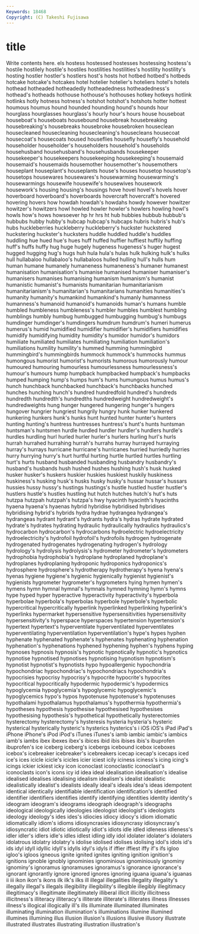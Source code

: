 ```yaml
---
Keywords: 18468 
Copyright: (C) Takeshi Fujisawa
---
```


# title

Write contents here.
els hostess hostessed hostesses hostessing hostess's hostile hostilely hostile's
hostiles hostilities hostilities's hostility hostility's hosting hostler hostler's hostlers host's
hosts hot hotbed hotbed's hotbeds hotcake hotcake's hotcakes hotel hotelier
hotelier's hoteliers hotel's hotels hothead hotheaded hotheadedly hotheadedness hotheadedness's hothead's
hotheads hothouse hothouse's hothouses hotkey hotkeys hotlink hotlinks hotly hotness
hotness's hotshot hotshot's hotshots hotter hottest houmous houmus hound hounded
hounding hound's hounds hour hourglass hourglasses hourglass's hourly hour's hours
house houseboat houseboat's houseboats housebound housebreak housebreaking housebreaking's housebreaks housebroke
housebroken houseclean housecleaned housecleaning housecleaning's housecleans housecoat housecoat's housecoats housed
houseflies housefly housefly's household householder householder's householders household's households househusband
househusband's househusbands housekeeper housekeeper's housekeepers housekeeping housekeeping's housemaid housemaid's housemaids
housemother housemother's housemothers houseplant houseplant's houseplants house's houses housetop housetop's
housetops housewares housewares's housewarming housewarming's housewarmings housewife housewife's housewives housework
housework's housing housing's housings hove hovel hovel's hovels hover hoverboard
hoverboard's hoverboards hovercraft hovercraft's hovered hovering hovers how howdah howdah's
howdahs howdy however howitzer howitzer's howitzers howl howled howler howler's
howlers howling howl's howls how's hows howsoever hp hr hrs
ht hub hubbies hubbub hubbub's hubbubs hubby hubby's hubcap hubcap's
hubcaps hubris hubris's hub's hubs huckleberries huckleberry huckleberry's huckster huckstered
huckstering huckster's hucksters huddle huddled huddle's huddles huddling hue hued
hue's hues huff huffed huffier huffiest huffily huffing huff's huffs
huffy hug huge hugely hugeness hugeness's huger hugest hugged hugging
hug's hugs huh hula hula's hulas hulk hulking hulk's hulks
hull hullabaloo hullabaloo's hullabaloos hulled hulling hull's hulls hum human
humane humanely humaneness humaneness's humaner humanest humanisation humanisation's humanise humanised
humaniser humaniser's humanisers humanises humanising humanism humanism's humanist humanistic humanist's
humanists humanitarian humanitarianism humanitarianism's humanitarian's humanitarians humanities humanities's humanity humanity's
humankind humankind's humanly humanness humanness's humanoid humanoid's humanoids human's humans
humble humbled humbleness humbleness's humbler humbles humblest humbling humblings humbly
humbug humbugged humbugging humbug's humbugs humdinger humdinger's humdingers humdrum humdrum's
humeri humerus humerus's humid humidified humidifier humidifier's humidifiers humidifies humidify
humidifying humidity humidity's humidor humidor's humidors humiliate humiliated humiliates humiliating
humiliation humiliation's humiliations humility humility's hummed humming hummingbird hummingbird's hummingbirds
hummock hummock's hummocks hummus humongous humorist humorist's humorists humorous humorously
humour humoured humouring humourless humourlessness humourlessness's humour's humours hump humpback
humpbacked humpback's humpbacks humped humping hump's humps hum's hums humungous
humus humus's hunch hunchback hunchbacked hunchback's hunchbacks hunched hunches hunching
hunch's hundred hundredfold hundred's hundreds hundredth hundredth's hundredths hundredweight hundredweight's
hundredweights hung hunger hungered hungering hunger's hungers hungover hungrier hungriest
hungrily hungry hunk hunker hunkered hunkering hunkers hunk's hunks hunt
hunted hunter hunter's hunters hunting hunting's huntress huntresses huntress's hunt's
hunts huntsman huntsman's huntsmen hurdle hurdled hurdler hurdler's hurdlers hurdle's
hurdles hurdling hurl hurled hurler hurler's hurlers hurling hurl's hurls
hurrah hurrahed hurrahing hurrah's hurrahs hurray hurrayed hurraying hurray's hurrays
hurricane hurricane's hurricanes hurried hurriedly hurries hurry hurrying hurry's hurt
hurtful hurting hurtle hurtled hurtles hurtling hurt's hurts husband husbanded
husbanding husbandry husbandry's husband's husbands hush hushed hushes hushing hush's
husk husked husker husker's huskers huskier huskies huskiest huskily huskiness
huskiness's husking husk's husks husky husky's hussar hussar's hussars hussies
hussy hussy's hustings hustings's hustle hustled hustler hustler's hustlers hustle's
hustles hustling hut hutch hutches hutch's hut's huts hutzpa hutzpah
hutzpah's hutzpa's hwy hyacinth hyacinth's hyacinths hyaena hyaena's hyaenas hybrid
hybridise hybridised hybridises hybridising hybrid's hybrids hydra hydrae hydrangea hydrangea's
hydrangeas hydrant hydrant's hydrants hydra's hydras hydrate hydrated hydrate's hydrates
hydrating hydraulic hydraulically hydraulics hydraulics's hydrocarbon hydrocarbon's hydrocarbons hydroelectric hydroelectricity
hydroelectricity's hydrofoil hydrofoil's hydrofoils hydrogen hydrogenate hydrogenated hydrogenates hydrogenating hydrogen's
hydrology hydrology's hydrolysis hydrolysis's hydrometer hydrometer's hydrometers hydrophobia hydrophobia's hydroplane
hydroplaned hydroplane's hydroplanes hydroplaning hydroponic hydroponics hydroponics's hydrosphere hydrosphere's hydrotherapy
hydrotherapy's hyena hyena's hyenas hygiene hygiene's hygienic hygienically hygienist hygienist's
hygienists hygrometer hygrometer's hygrometers hying hymen hymen's hymens hymn hymnal
hymnal's hymnals hymned hymning hymn's hymns hype hyped hyper hyperactive
hyperactivity hyperactivity's hyperbola hyperbolae hyperbola's hyperbolas hyperbole hyperbole's hyperbolic hypercritical
hypercritically hyperlink hyperlinked hyperlinking hyperlink's hyperlinks hypermarket hypersensitive hypersensitivities hypersensitivity
hypersensitivity's hyperspace hyperspaces hypertension hypertension's hypertext hypertext's hyperventilate hyperventilated hyperventilates
hyperventilating hyperventilation hyperventilation's hype's hypes hyphen hyphenate hyphenated hyphenate's hyphenates
hyphenating hyphenation hyphenation's hyphenations hyphened hyphening hyphen's hyphens hyping hypnoses
hypnosis hypnosis's hypnotic hypnotically hypnotic's hypnotics hypnotise hypnotised hypnotises hypnotising
hypnotism hypnotism's hypnotist hypnotist's hypnotists hypo hypoallergenic hypochondria hypochondriac hypochondriac's
hypochondriacs hypochondria's hypocrisies hypocrisy hypocrisy's hypocrite hypocrite's hypocrites hypocritical hypocritically
hypodermic hypodermic's hypodermics hypoglycemia hypoglycemia's hypoglycemic hypoglycemic's hypoglycemics hypo's hypos
hypotenuse hypotenuse's hypotenuses hypothalami hypothalamus hypothalamus's hypothermia hypothermia's hypotheses hypothesis
hypothesise hypothesised hypothesises hypothesising hypothesis's hypothetical hypothetically hysterectomies hysterectomy hysterectomy's
hysteresis hysteria hysteria's hysteric hysterical hysterically hysteric's hysterics hysterics's i
iOS iOS's iPad iPad's iPhone iPhone's iPod iPod's iTunes iTunes's
iamb iambic iambic's iambics iamb's iambs ibex ibexes ibex's ibices
ibid ibis ibises ibis's ibuprofen ibuprofen's ice iceberg iceberg's icebergs
icebound icebox iceboxes icebox's icebreaker icebreaker's icebreakers icecap icecap's icecaps
iced ice's ices icicle icicle's icicles icier iciest icily iciness
iciness's icing icing's icings ickier ickiest icky icon iconoclast iconoclastic
iconoclast's iconoclasts icon's icons icy id idea ideal idealisation idealisation's
idealise idealised idealises idealising idealism idealism's idealist idealistic idealistically idealist's
idealists ideally ideal's ideals idea's ideas idempotent identical identically identifiable
identification identification's identified identifier identifiers identifies identify identifying identities identity
identity's ideogram ideogram's ideograms ideograph ideograph's ideographs ideological ideologically ideologies
ideologist ideologist's ideologists ideology ideology's ides ides's idiocies idiocy idiocy's
idiom idiomatic idiomatically idiom's idioms idiosyncrasies idiosyncrasy idiosyncrasy's idiosyncratic idiot
idiotic idiotically idiot's idiots idle idled idleness idleness's idler idler's
idlers idle's idles idlest idling idly idol idolater idolater's idolaters
idolatrous idolatry idolatry's idolise idolised idolises idolising idol's idols id's
ids idyl idyll idyllic idyll's idylls idyl's idyls if iffier
iffiest iffy if's ifs igloo igloo's igloos igneous ignite ignited
ignites igniting ignition ignition's ignitions ignoble ignobly ignominies ignominious ignominiously
ignominy ignominy's ignoramus ignoramuses ignoramus's ignorance ignorance's ignorant ignorantly ignore
ignored ignores ignoring iguana iguana's iguanas ii iii ikon ikon's
ikons ilk ilk's ilks ill illegal illegalities illegality illegality's illegally
illegal's illegals illegibility illegibility's illegible illegibly illegitimacy illegitimacy's illegitimate illegitimately
illiberal illicit illicitly illicitness illicitness's illiteracy illiteracy's illiterate illiterate's illiterates
illness illnesses illness's illogical illogically ill's ills illuminate illuminated illuminates
illuminating illumination illumination's illuminations illumine illumined illumines illumining illus illusion
illusion's illusions illusive illusory illustrate illustrated illustrates illustrating illustration illustration's
